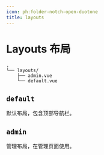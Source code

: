```yaml
---
icon: ph:folder-notch-open-duotone
title: layouts
---
```


# Layouts 布局

```
.
└── layouts/
    ├── admin.vue
    └── default.vue
```

## `default`

默认布局，包含顶部导航栏。

## `admin`

管理布局，在管理页面使用。